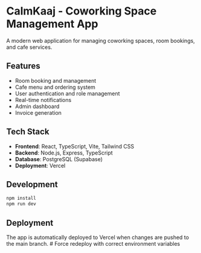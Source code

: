 # CalmKaaj - Coworking Space Management App

A modern web application for managing coworking spaces, room bookings, and cafe services.

## Features

- Room booking and management
- Cafe menu and ordering system
- User authentication and role management
- Real-time notifications
- Admin dashboard
- Invoice generation

## Tech Stack

- **Frontend**: React, TypeScript, Vite, Tailwind CSS
- **Backend**: Node.js, Express, TypeScript
- **Database**: PostgreSQL (Supabase)
- **Deployment**: Vercel

## Development

```bash
npm install
npm run dev
```

## Deployment

The app is automatically deployed to Vercel when changes are pushed to the main branch. #   F o r c e   r e d e p l o y   w i t h   c o r r e c t   e n v i r o n m e n t   v a r i a b l e s  
 
